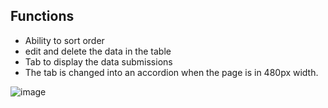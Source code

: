 ## Functions
- Ability to sort order
- edit and delete the data in the table
- Tab to display the data submissions 
- The tab is changed into an accordion when the page is in 480px width. 

![image](https://user-images.githubusercontent.com/48824321/126428535-30978869-244e-49ba-9d48-d76d3c6a9874.png)

